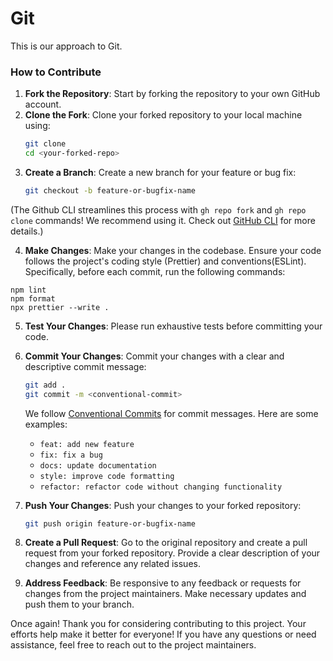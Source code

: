 # Git

This is our approach to Git.

### How to Contribute

1. **Fork the Repository**: Start by forking the repository to your own GitHub account.
2. **Clone the Fork**: Clone your forked repository to your local machine using:
   ```bash
   git clone
   cd <your-forked-repo>
   ```
3. **Create a Branch**: Create a new branch for your feature or bug fix:
   ```bash
   git checkout -b feature-or-bugfix-name
   ```

(The Github CLI streamlines this process with `gh repo fork` and `gh repo clone` commands! We recommend using it. Check out [GitHub CLI](https://cli.github.com/) for more details.)

4. **Make Changes**: Make your changes in the codebase. Ensure your code follows the project's coding style (Prettier) and conventions(ESLint). Specifically, before each commit, run the following commands:

```
npm lint
npm format
npx prettier --write .
```

5. **Test Your Changes**: Please run exhaustive tests before committing your code.
6. **Commit Your Changes**: Commit your changes with a clear and descriptive commit message:

   ```bash
   git add .
   git commit -m <conventional-commit>
   ```

   We follow [Conventional Commits](https://www.conventionalcommits.org/en/v1.0.0/) for commit messages. Here are some examples:
   - `feat: add new feature`
   - `fix: fix a bug`
   - `docs: update documentation`
   - `style: improve code formatting`
   - `refactor: refactor code without changing functionality`

7. **Push Your Changes**: Push your changes to your forked repository:
   ```bash
   git push origin feature-or-bugfix-name
   ```
8. **Create a Pull Request**: Go to the original repository and create a pull request from your forked repository. Provide a clear description of your changes and reference any related issues.
9. **Address Feedback**: Be responsive to any feedback or requests for changes from the project maintainers. Make necessary updates and push them to your branch.

Once again! Thank you for considering contributing to this project. Your efforts help make it better for everyone! If you have any questions or need assistance, feel free to reach out to the project maintainers.
